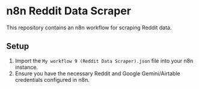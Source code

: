 # n8n Reddit Data Scraper

This repository contains an n8n workflow for scraping Reddit data.

## Setup
1. Import the `My workflow 9 (Reddit Data Scraper).json` file into your n8n instance.
2. Ensure you have the necessary Reddit and Google Gemini/Airtable credentials configured in n8n.
